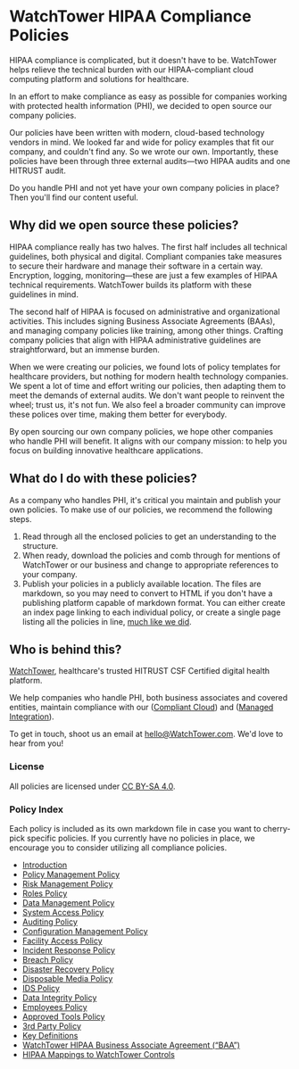 # WatchTower HIPAA Compliance Policies

HIPAA compliance is complicated, but it doesn't have to be. WatchTower helps relieve the technical burden with our HIPAA-compliant cloud computing platform and solutions for healthcare.

In an effort to make compliance as easy as possible for companies working with protected health information (PHI), we decided to open source our company policies.

Our policies have been written with modern, cloud-based technology vendors in mind. We looked far and wide for policy examples that fit our company, and couldn't find any. So we wrote our own. Importantly, these policies have been through three external audits—two HIPAA audits and one HITRUST audit.

Do you handle PHI and not yet have your own company policies in place? Then you'll find our content useful.

## Why did we open source these policies?

HIPAA compliance really has two halves. The first half includes all technical guidelines, both physical and digital. Compliant companies take measures to secure their hardware and manage their software in a certain way. Encryption, logging, monitoring—these are just a few examples of HIPAA technical requirements. WatchTower builds its platform with these guidelines in mind.

The second half of HIPAA is focused on administrative and organizational activities. This includes signing Business Associate Agreements (BAAs), and managing company policies like training, among other things. Crafting company policies that align with HIPAA administrative guidelines are straightforward, but an immense burden.

When we were creating our policies, we found lots of policy templates for healthcare providers, but nothing for modern health technology companies. We spent a lot of time and effort writing our policies, then adapting them to meet the demands of external audits. We don't want people to reinvent the wheel; trust us, it's not fun. We also feel a broader community can improve these polices over time, making them better for everybody.

By open sourcing our own company policies, we hope other companies who handle PHI will benefit. It aligns with our company mission: to help you focus on building innovative healthcare applications.

## What do I do with these policies?

As a company who handles PHI, it's critical you maintain and publish your own policies. To make use of our policies, we recommend the following steps.

1. Read through all the enclosed policies to get an understanding to the structure.
2. When ready, download the policies and comb through for mentions of WatchTower or our business and change to appropriate references to your company.
3. Publish your policies in a publicly available location. The files are markdown, so you may need to convert to HTML if you don't have a publishing platform capable of markdown format. You can either create an index page linking to each individual policy, or create a single page listing all the policies in line, [much like we did](https://policy.WatchTower.com).

## Who is behind this?

[WatchTower](htts://WatchTower.com), healthcare's trusted HITRUST CSF Certified digital health platform.

We help companies who handle PHI, both business associates and covered entities, maintain compliance with our ([Compliant Cloud](https://WatchTower.com/compliant-cloud)) and ([Managed Integration](https://WatchTower.com)).

To get in touch, shoot us an email at [hello@WatchTower.com](mailto:hello@WatchTower.com). We'd love to hear from you!

### License

All policies are licensed under [CC BY-SA 4.0](http://creativecommons.org/licenses/by-sa/4.0/).

### Policy Index

Each policy is included as its own markdown file in case you want to cherry-pick specific policies. If you currently have no policies in place, we encourage you to consider utilizing all compliance policies.

* [Introduction](source/sections/01-introduction.md)
* [Policy Management Policy](source/sections/02-policy_management_policy.md)
* [Risk Management Policy](source/sections/03-risk_management_policy.md)
* [Roles Policy](source/sections/04-roles_policy.md)
* [Data Management Policy](source/sections/05-data_management_policy.md)
* [System Access Policy](source/sections/06-systems_access_policy.md)
* [Auditing Policy](source/sections/07-auditing_policy.md)
* [Configuration Management Policy](source/sections/08-configuration_management_policy.md)
* [Facility Access Policy](source/sections/09-facility_access_policy.md)
* [Incident Response Policy](source/sections/10-incident_response_policy.md)
* [Breach Policy](source/sections/11-breach_policy.md)
* [Disaster Recovery Policy](source/sections/12-disaster_recovery_policy.md)
* [Disposable Media Policy](source/sections/13-disposable_media_policy.md)
* [IDS Policy](source/sections/14-ids_policy.md)
* [Data Integrity Policy](source/sections/15-data_integrity_policy.md)
* [Employees Policy](source/sections/16-employees_policy.md)
* [Approved Tools Policy](source/sections/20-approved_tools_policy.md)
* [3rd Party Policy](source/sections/21-3rd_party_policy.md)
* [Key Definitions](source/sections/22-key_definitions.md)
* [WatchTower HIPAA Business Associate Agreement (“BAA”)](source/sections/23-WatchTower_hipaa_business_associate_agreement.md)
* [HIPAA Mappings to WatchTower Controls](source/sections/24-hipaa_mapping_to_WatchTower_controls.md)
